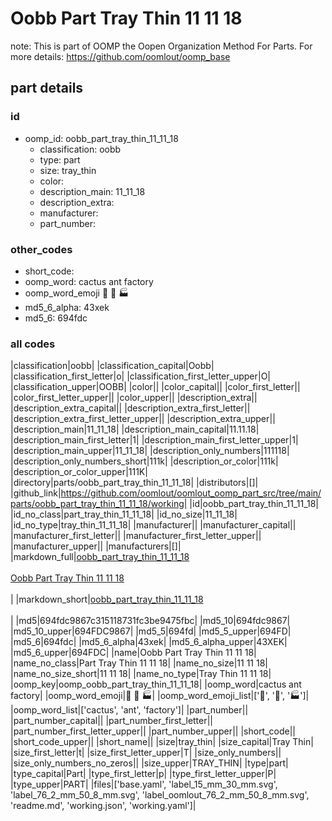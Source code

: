 # Oobb Part Tray Thin 11 11 18  

note: This is part of OOMP the Oopen Organization Method For Parts. For more details: https://github.com/oomlout/oomp_base

##  part details





### id
* oomp_id: oobb_part_tray_thin_11_11_18
  * classification: oobb
  * type: part
  * size: tray_thin
  * color: 
  * description_main: 11_11_18
  * description_extra: 
  * manufacturer: 
  * part_number: 

### other_codes
* short_code: 
* oomp_word: cactus ant factory
* oomp_word_emoji :cactus: :ant: :factory:
* md5_6_alpha: 43xek
* md5_6: 694fdc

### all codes 
|classification|oobb|
|classification_capital|Oobb|
|classification_first_letter|o|
|classification_first_letter_upper|O|
|classification_upper|OOBB|
|color||
|color_capital||
|color_first_letter||
|color_first_letter_upper||
|color_upper||
|description_extra||
|description_extra_capital||
|description_extra_first_letter||
|description_extra_first_letter_upper||
|description_extra_upper||
|description_main|11_11_18|
|description_main_capital|11.11.18|
|description_main_first_letter|1|
|description_main_first_letter_upper|1|
|description_main_upper|11_11_18|
|description_only_numbers|111118|
|description_only_numbers_short|111k|
|description_or_color|111k|
|description_or_color_upper|111K|
|directory|parts/oobb_part_tray_thin_11_11_18|
|distributors|[]|
|github_link|https://github.com/oomlout/oomlout_oomp_part_src/tree/main/parts/oobb_part_tray_thin_11_11_18/working|
|id|oobb_part_tray_thin_11_11_18|
|id_no_class|part_tray_thin_11_11_18|
|id_no_size|11_11_18|
|id_no_type|tray_thin_11_11_18|
|manufacturer||
|manufacturer_capital||
|manufacturer_first_letter||
|manufacturer_first_letter_upper||
|manufacturer_upper||
|manufacturers|[]|
|markdown_full|[oobb_part_tray_thin_11_11_18](https://github.com/oomlout/oomlout_oomp_part_src/tree/main/parts/oobb_part_tray_thin_11_11_18/working)<br>[](https://github.com/oomlout/oomlout_oomp_part_src/tree/main/parts/oobb_part_tray_thin_11_11_18/working)<br>[Oobb Part Tray Thin 11 11 18](https://github.com/oomlout/oomlout_oomp_part_src/tree/main/parts/oobb_part_tray_thin_11_11_18/working)<br><br>|
|markdown_short|[oobb_part_tray_thin_11_11_18](https://github.com/oomlout/oomlout_oomp_part_src/tree/main/parts/oobb_part_tray_thin_11_11_18/working)<br><br>|
|md5|694fdc9867c315118731fc3be9475fbc|
|md5_10|694fdc9867|
|md5_10_upper|694FDC9867|
|md5_5|694fd|
|md5_5_upper|694FD|
|md5_6|694fdc|
|md5_6_alpha|43xek|
|md5_6_alpha_upper|43XEK|
|md5_6_upper|694FDC|
|name|Oobb Part Tray Thin 11 11 18|
|name_no_class|Part Tray Thin 11 11 18|
|name_no_size|11 11 18|
|name_no_size_short|11 11 18|
|name_no_type|Tray Thin 11 11 18|
|oomp_key|oomp_oobb_part_tray_thin_11_11_18|
|oomp_word|cactus ant factory|
|oomp_word_emoji|:cactus: :ant: :factory:|
|oomp_word_emoji_list|[':cactus:', ':ant:', ':factory:']|
|oomp_word_list|['cactus', 'ant', 'factory']|
|part_number||
|part_number_capital||
|part_number_first_letter||
|part_number_first_letter_upper||
|part_number_upper||
|short_code||
|short_code_upper||
|short_name||
|size|tray_thin|
|size_capital|Tray Thin|
|size_first_letter|t|
|size_first_letter_upper|T|
|size_only_numbers||
|size_only_numbers_no_zeros||
|size_upper|TRAY_THIN|
|type|part|
|type_capital|Part|
|type_first_letter|p|
|type_first_letter_upper|P|
|type_upper|PART|
|files|['base.yaml', 'label_15_mm_30_mm.svg', 'label_76_2_mm_50_8_mm.svg', 'label_oomlout_76_2_mm_50_8_mm.svg', 'readme.md', 'working.json', 'working.yaml']|
